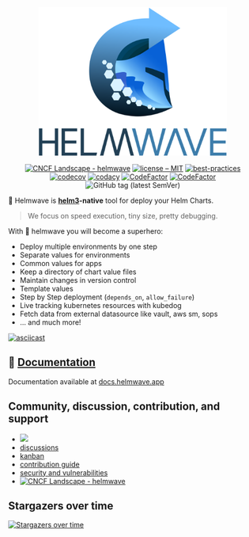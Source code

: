 <p align="center">
  <a href="https://docs.helmwave.app?utm_source=github&utm_medium=project"><img alt="helmwave logo" src="https://raw.githubusercontent.com/helmwave/logo/main/signed_logo_top.svg" style="max-height:100%;" height="300px" /></a>
</p>

<p align="center">
  <a href="https://landscape.cncf.io/?selected=helmwave"><img src="https://img.shields.io/badge/CNCF_Landscape-helmwave-blue" alt="CNCF Landscape - helmwave"></a>
  <a href="https://github.com/helmwave/helmwave/blob/main/LICENSE"><img alt="license – MIT" src="https://img.shields.io/github/license/zhilyaev/helmwave"></a>
  <a href="https://bestpractices.coreinfrastructure.org/projects/5426"><img alt="best-practices" src="https://bestpractices.coreinfrastructure.org/projects/5426/badge"></a>
  <a href="https://codecov.io/gh/helmwave/helmwave"><img alt="codecov" src="https://codecov.io/gh/helmwave/helmwave/branch/main/graph/badge.svg?token=0WXxYhIG4S" /></a>
  <a href="https://www.codacy.com/gh/helmwave/helmwave/dashboard?utm_source=github.com&amp;utm_medium=referral&amp;utm_content=helmwave/helmwave&amp;utm_campaign=Badge_Grade"><img alt="codacy" src="https://app.codacy.com/project/badge/Grade/200ca37690b7463b976f1ece36b53a4e"/></a>
  <a href="https://www.codefactor.io/repository/github/helmwave/helmwave"><img src="https://www.codefactor.io/repository/github/helmwave/helmwave/badge" alt="CodeFactor" /></a>
  <a href="https://goreportcard.com/report/github.com/helmwave/helmwave"><img src="https://goreportcard.com/badge/github.com/helmwave/helmwave" alt="CodeFactor" /></a>
  <img alt="GitHub tag (latest SemVer)" src="https://img.shields.io/github/v/tag/zhilyaev/helmwave?label=latest">
</p>


🌊 Helmwave is **[helm3](https://github.com/helm/helm/)-native** tool for deploy your Helm Charts.

> We focus on speed execution, tiny size, pretty debugging.

With 🌊 helmwave you will become a superhero:

- Deploy multiple environments by one step
- Separate values for environments
- Common values for apps
- Keep a directory of chart value files
- Maintain changes in version control
- Template values
- Step by Step deployment (`depends_on`, `allow_failure`)
- Live tracking kubernetes resources with kubedog
- Fetch data from external datasource like vault, aws sm, sops
- ... and much more!

[![asciicast](https://asciinema.org/a/591181.svg)](https://asciinema.org/a/591181)

## 📖 [Documentation](https://docs.helmwave.app?utm_source=github&utm_medium=project)

Documentation available at [docs.helmwave.app](https://docs.helmwave.app?utm_source=github&utm_medium=project)


## Community, discussion, contribution, and support

- <a href="https://t.me/helmwave" ><img src="https://img.shields.io/badge/telegram-chat-179cde.svg?logo=telegram" /></a>
- [discussions](https://github.com/orgs/helmwave/discussions)
- [kanban](https://github.com/orgs/helmwave/projects/3)
- [contribution guide](https://github.com/helmwave/helmwave/blob/main/CONTRIBUTING.md)
- [security and vulnerabilities](https://github.com/helmwave/helmwave/blob/main/SECURITY.md)
- <a href="https://landscape.cncf.io/?selected=helmwave"><img src="https://img.shields.io/badge/CNCF_Landscape-helmwave-blue" alt="CNCF Landscape - helmwave"></a>


## Stargazers over time

[![Stargazers over time](https://starchart.cc/helmwave/helmwave.svg?variant=adaptive)](https://starchart.cc/helmwave/helmwave)
